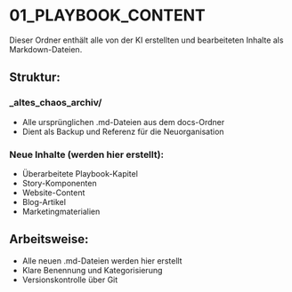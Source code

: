 # 01_PLAYBOOK_CONTENT

Dieser Ordner enthält alle von der KI erstellten und bearbeiteten Inhalte als Markdown-Dateien.

## Struktur:

### _altes_chaos_archiv/
- Alle ursprünglichen .md-Dateien aus dem docs-Ordner
- Dient als Backup und Referenz für die Neuorganisation

### Neue Inhalte (werden hier erstellt):
- Überarbeitete Playbook-Kapitel
- Story-Komponenten
- Website-Content
- Blog-Artikel
- Marketingmaterialien

## Arbeitsweise:
- Alle neuen .md-Dateien werden hier erstellt
- Klare Benennung und Kategorisierung
- Versionskontrolle über Git
